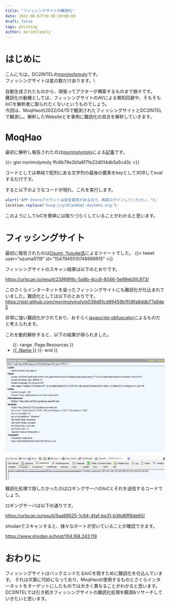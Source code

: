 ```yaml
---
title: "フィッシングサイトの難読化"
date: 2022-08-02T19:38:18+09:00
draft: false
tags: phishing
author: morimolymoly
---
```


<!--more-->

# はじめに
こんにちは。DC2INTELの[morimolymoly](https://morimolymoly.com)です。\
フィッシングサイトは星の数だけあります。\

自動生成されたものから、頑張ってアクターが構築するものまで様々です。\
難読化の動機としては、フィッシングサイトのAVによる検知回避や、そもそもIoCを解析者に取られたくないというものでしょう。\
今回は、MoqHaoの2022/04/15で観測されたフィッシングサイトとDC2INTELで観測し。解析したWebsiteとを事例に難読化の具合を解析していきます。

# MoqHao
最初に解析し報告されたのは[morimolymoly](https://morimolymoly.com)による[記事](https://morimolymoly.hateblo.jp/entry/2022/04/15/123757)です。

{{< gist morimolymoly ffc6b79e2b1a8f7fe22d014db5a5cd3c >}}

コードとしては単純で配列にある文字列の最後の要素をkeyとしてXORしてevalするだけです。

すると以下のようなコードが現れ、これを実行します。

```js
alert("APP Storeアカウントは安全異常があるので、再度ログインしてください。");
location.replace('hxxp://yrdlaebbqt.duckdns.org');
```

このようにしてIoCを簡単には取りづらくしていることがわかると思います。

# フィッシングサイト
最初に報告されたのは[Osumi, Yusuke氏](https://twitter.com/ozuma5119)によるツイートでした。
{{< tweet user="ozuma5119" id="1547945510748966915" >}}

フィッシングサイトのスキャン結果は以下のとおりです。

https://urlscan.io/result/23969f8c-5a9b-4cc8-8046-5e99eb5fc973/

このさくらインターネットを装ったフィッシングサイトにも難読化が仕込まれていました。難読化としては以下のとおりです。\
https://gist.github.com/morimolymoly/e038d91cd69459b1f08fa8ddb77a9de5

非常に強い難読化がされており、おそらく[javascript-obfuscator](https://github.com/javascript-obfuscator/javascript-obfuscator)によるものだと考えられます。

これを動的解析すると、以下の結果が得られました。

<ul>
  {{- range .Page.Resources }}
    <li><a href="{{ .RelPermalink }}">{{ .Name }}</a>
  {{- end }}
</ul>

![送信結果](images/send0.png)
![送信ペイロード](images/send.png)

難読化処理で隠したかったのはロギングサーバのIoCとそれを送信するコードでしょう。

ロギングサーバは以下の通りです。

https://urlscan.io/result/5aa99525-1c94-4faf-be31-b36d6ff8de60/

shodanでスキャンすると、様々なポートが空いていることが確認できます。

https://www.shodan.io/host/104.168.243.119


# おわりに
フィッシングサイトはバックエンドたるIoCを隠すために難読化を仕込んでいます。
それは次第に巧妙になっており、MoqHaoの使用するものとさくらインターネットをターゲットにしたものでは大きく異なることがわかると思います。\
DC2INTELでは引き続きフィッシングサイトの難読化処理を観測&リサーチしていきたいと思います。
